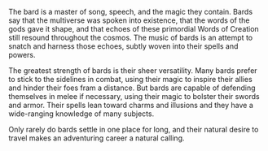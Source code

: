 The bard is a master of song,
speech, and the magic they contain. Bards say
that the multiverse was spoken into existence, that the
words of the gods gave it shape, and that echoes of these
primordial Words of Creation still resound throughout
the cosmos. The music of bards is an attempt to snatch
and harness those echoes, subtly woven into their
spells and powers.

The greatest strength of bards is their sheer
versatility. Many bards prefer to stick to the sidelines
in combat, using their magic to inspire their allies and
hinder their foes fram a distance. But bards are capable
of defending themselves in melee if necessary, using
their magic to bolster their swords and armor. Their
spells lean toward charms and illusions and 
they have a wide-ranging knowledge of many subjects.

Only rarely do bards settle in one place for long, and
their natural desire to travel makes an adventuring 
career a natural calling.